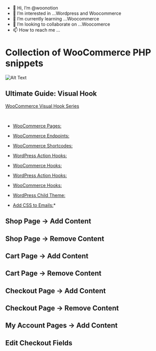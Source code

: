 - 👋 Hi, I’m @woonotion
- 👀 I’m interested in ...Wordpress and Woocommerce
- 🌱 I’m currently learning ...Woocommerce
- 💞️ I’m looking to collaborate on ...Woocomerce
- 📫 How to reach me ...

<!---
woonotion/woonotion is a ✨ special ✨ repository because its `README.md` (this file) appears on your GitHub profile.
You can click the Preview link to take a look at your changes.
--->
# Collection of WooCommerce PHP snippets
![Alt Text](https://media.giphy.com/media/vFKqnCdLPNOKc/giphy.gif)

## Ultimate Guide: Visual Hook
[WooCommerce Visual Hook Series](https://www.businessbloomer.com/category/woocommerce-tips/visual-hook-series/)


<br/>

* [WooCommerce Pages:](https://docs.woocommerce.com/document/woocommerce-pages/)

* [WooCommerce Endpoints:](https://docs.woocommerce.com/document/woocommerce-endpoints-2-1/)

* [WooCommerce Shortcodes:](https://docs.woocommerce.com/document/woocommerce-shortcodes/)

* [WordPress Action Hooks:](https://developer.wordpress.org/plugins/hooks/actions/)

* [WooCommerce Hooks:](https://docs.woocommerce.com/document/introduction-to-hooks-actions-and-filters/)

* [WordPress Action Hooks:](https://developer.wordpress.org/plugins/hooks/actions/)

* [WooCommerce Hooks:](https://docs.woocommerce.com/document/introduction-to-hooks-actions-and-filters/)

* [WordPress Child Theme:](https://developer.wordpress.org/themes/advanced-topics/child-themes/)

* [Add CSS to Emails:](https://businessbloomer.com/woocommerce-add-css-woocommerce-emails/)* 



## Shop Page -> Add Content

## Shop Page -> Remove Content

## Cart Page -> Add Content

## Cart Page -> Remove Content

## Checkout Page -> Add Content

## Checkout Page -> Remove Content

## My Account Pages -> Add Content

## Edit Checkout Fields
